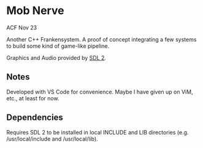 # Mob Nerve
ACF Nov 23

Another C++ Frankensystem. A proof of concept integrating a few systems to build some kind of game-like pipeline.

Graphics and Audio provided by [SDL 2](http://www.libsdl.org/).

## Notes
Developed with VS Code for convenience. Maybe I have given up on ViM, etc., at least for now.

## Dependencies
Requires SDL 2 to be installed in local INCLUDE and LIB directories (e.g. /usr/local/include and /usr/local/lib).
